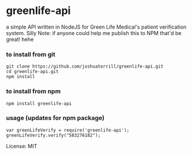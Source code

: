 # greenlife-api
a simple API written in NodeJS for Green Life Medical's patient verification system.
Silly Note: if anyone could help me publish this to NPM that'd be great! hehe

### to install from git
```
git clone https://github.com/joshuaterrill/greenlife-api.git
cd greenlife-api.git
npm install
```

### to install from npm
```
npm install greenlife-api
```

### usage (updates for npm package)
```
var greenLifeVerify = require('greenlife-api');
greenLifeVerify.verify("583276182");
```

License: MIT
